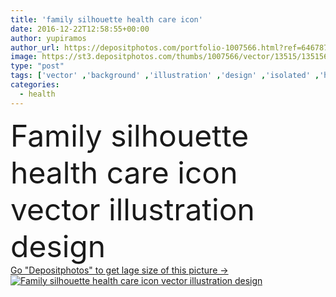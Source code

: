 ```yaml
---
title: 'family silhouette health care icon'
date: 2016-12-22T12:58:55+00:00
author: yupiramos
author_url: https://depositphotos.com/portfolio-1007566.html?ref=64678756
image: https://st3.depositphotos.com/thumbs/1007566/vector/13515/135156016/api_thumb_450.jpg?forcejpeg=true
type: "post"
tags: ['vector' ,'background' ,'illustration' ,'design' ,'isolated' ,'happy' ,'business' ,'person' ,'sign' ,'human' ,'art' ,'love' ,'people' ,'abstract' ,'health' ,'life' ,'child' ,'family' ,'medicine' ,'protection' ,'medical' ,'care' ,'man' ,'silhouette' ,'symbol' ,'creative' ,'concept' ,'idea' ,'icon' ,'hospital' ,'template' ,'identity' ,'General' ,'insurance' ,'physician' ,'caring' ]
categories: 
  - health
---
```

<div aling="center">
            <font size="60"> Family silhouette health care icon vector illustration design</font>   
</div>
<div>
    <a href='https://st3.depositphotos.com/thumbs/1007566/vector/13515/135156016/api_thumb_450.jpg?forcejpeg=true?ref=64678756' target=_blank > Go "Depositphotos" to get lage size of this picture ->
        <img href='https://st3.depositphotos.com/thumbs/1007566/vector/13515/135156016/api_thumb_450.jpg?forcejpeg=true?ref=64678756' src='https://st3.depositphotos.com/1007566/13515/v/950/depositphotos_135156016-stock-illustration-family-silhouette-health-care-icon.jpg?forcejpeg=true' alt='Family silhouette health care icon vector illustration design' >
    </a>
</div>
